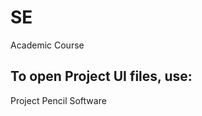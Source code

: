 # SE
Academic Course
<h2>To open Project UI files, use:</h2>
<a herf="https://pencil.evolus.vn/Downloads.html">Project Pencil Software</a>
